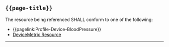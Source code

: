 ## <code>{{page-title}}</code>

The resource being referenced SHALL conform to one of the following:

- {{pagelink:Profile-Device-BloodPressure}}
- [DeviceMetric Resource](https://hl7.org/fhir/R4/devicemetric.html)

---